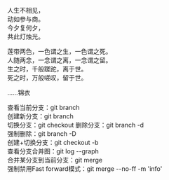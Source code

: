 人生不相见，  
动如参与商。  
今夕复何夕，  
共此灯烛光。  

莲带两色，一色谓之生，一色谓之死。  
人随两念，一念谓之离，一念谓之留。  
生之时，千般蹉跎，离于世。  
死之时，万般嗟叹，留于世。  

……锦衣

查看当前分支：git branch  
创建新分支：git branch <name>  
切换分支：git checkout <name>
删除分支：git branch -d <name>  
强制删除：git branch -D <name>  
创建+切换分支：git checkout -b <name>  
查看分支合并图：git log --graph  
合并某分支到当前分支：git merge <name>  
强制禁用Fast forward模式：git merge --no-ff -m 'info' <name>
